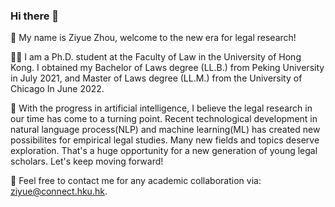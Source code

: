 ### Hi there 👋

🎉 My name is Ziyue Zhou, welcome to the new era for legal research!

👨‍🎓 I am a Ph.D. student at the Faculty of Law in the University of Hong Kong. I obtained my Bachelor of Laws degree (LL.B.) from Peking University in July 2021, and Master of Laws degree (LL.M.) from the University of Chicago In June 2022.

🤖 With the progress in artificial intelligence, I believe the legal research in our time has come to a turning point. Recent technological development in natural language process(NLP) and machine learning(ML) has created new possibilites for empirical legal studies. Many new fields and topics deserve exploration. That's a huge opportunity for a new generation of young legal scholars. Let's keep moving forward!

📩 Feel free to contact me for any academic collaboration via: ziyue@connect.hku.hk.


<!--
**WilliamZhou233/WilliamZhou233** is a ✨ _special_ ✨ repository because its `README.md` (this file) appears on your GitHub profile.

Here are some ideas to get you started:

- 🔭 I’m currently working on ...
- 🌱 I’m currently learning ...
- 👯 I’m looking to collaborate on ...
- 🤔 I’m looking for help with ...
- 💬 Ask me about ...
- 📫 How to reach me: ...
- 😄 Pronouns: ...
- ⚡ Fun fact: ...
-->
